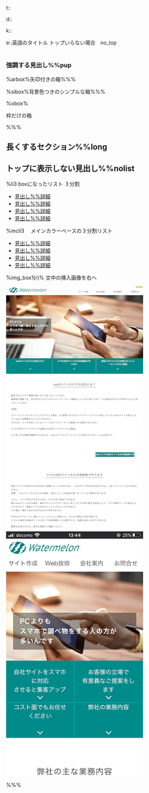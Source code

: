 t::

d::

k::

e::英語のタイトル  トップいらない場合　no_top

# 


### 強調する見出し%%pup

%arbox%矢印付きの箱%%%

%sibox%背景色つきのシンプルな箱%%%

%obox%

枠だけの箱

%%%

## 長くするセクション%%long

## トップに表示しない見出し%%nolist

%li3   boxになったリスト ３分割

- [見出し%%詳細](css)
- [見出し%%詳細](css)
- [見出し%%詳細](css)
- [見出し%%詳細](css)

%mcli3 　メインカラーベースの３分割リスト

- [見出し%%詳細](css)
- [見出し%%詳細](css)
- [見出し%%詳細](css)
- [見出し%%詳細](css)



%img_box1(r)%  文中の挿入画像を右へ

![スマホ非対応サイト](../case_dir/wmelon/product/images/ss_dt.png)
[![スマホ対応サイト](../case_dir/wmelon/product/images/ss_mob.png)](../case_dir/wmelon/product/index.html)

%%%